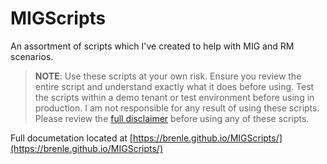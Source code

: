 
# MIGScripts
An assortment of scripts which I've created to help with MIG and RM scenarios.

> **NOTE**: Use these scripts at your own risk. Ensure you review the entire script and understand exactly what it does before using.  Test the scripts within a demo tenant or test environment before using in production.  I am not responsible for any result of using these scripts.  Please review the [full disclaimer](https://brenle.github.io/MIGScripts/#disclaimer) before using any of these scripts.

Full documetation located at [https://brenle.github.io/MIGScripts/](https://brenle.github.io/MIGScripts/)
